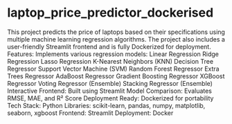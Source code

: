 # laptop_price_predictor_dockerised
This project predicts the price of laptops based on their specifications using multiple machine learning regression algorithms. The project also includes a user-friendly Streamlit frontend and is fully Dockerized for deployment.
Features:
Implements various regression models:
Linear Regression
Ridge Regression
Lasso Regression
K-Nearest Neighbors (KNN)
Decision Tree Regressor
Support Vector Machine (SVM)
Random Forest Regressor
Extra Trees Regressor
AdaBoost Regressor
Gradient Boosting Regressor
XGBoost Regressor
Voting Regressor (Ensemble)
Stacking Regressor (Ensemble)
Interactive Frontend: Built using Streamlit
Model Comparison: Evaluates RMSE, MAE, and R² Score
Deployment Ready: Dockerized for portability
Tech Stack:
Python
Libraries: scikit-learn, pandas, numpy, matplotlib, seaborn, xgboost
Frontend: Streamlit
Deployment: Docker
